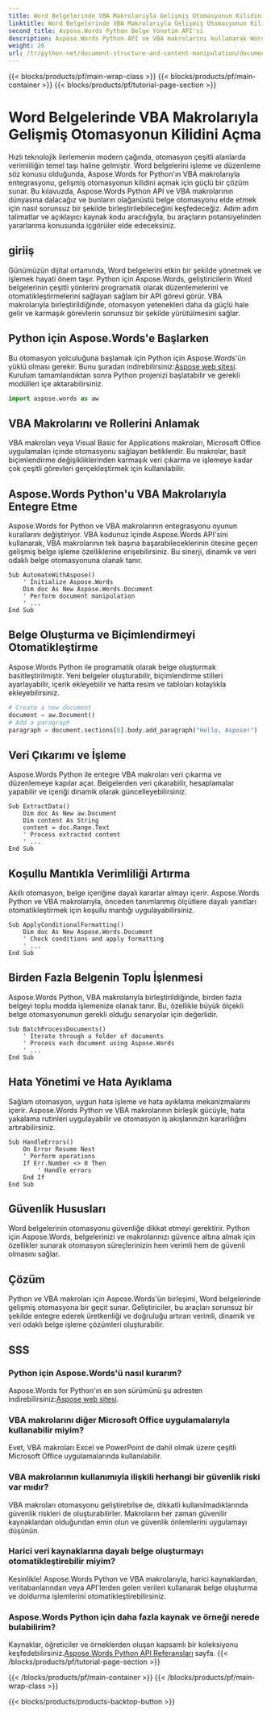 ```yaml
---
title: Word Belgelerinde VBA Makrolarıyla Gelişmiş Otomasyonun Kilidini Açma
linktitle: Word Belgelerinde VBA Makrolarıyla Gelişmiş Otomasyonun Kilidini Açma
second_title: Aspose.Words Python Belge Yönetim API'si
description: Aspose.Words Python API ve VBA makrolarını kullanarak Word belgelerinde gelişmiş otomasyonun kilidini açın. Kaynak kodu ve SSS ile adım adım öğrenin. Şimdi üretkenliği artırın. [Bağlantı] adresinden erişin.
weight: 26
url: /tr/python-net/document-structure-and-content-manipulation/document-vba-macros/
---
```


{{< blocks/products/pf/main-wrap-class >}}
{{< blocks/products/pf/main-container >}}
{{< blocks/products/pf/tutorial-page-section >}}

# Word Belgelerinde VBA Makrolarıyla Gelişmiş Otomasyonun Kilidini Açma


Hızlı teknolojik ilerlemenin modern çağında, otomasyon çeşitli alanlarda verimliliğin temel taşı haline gelmiştir. Word belgelerini işleme ve düzenleme söz konusu olduğunda, Aspose.Words for Python'ın VBA makrolarıyla entegrasyonu, gelişmiş otomasyonun kilidini açmak için güçlü bir çözüm sunar. Bu kılavuzda, Aspose.Words Python API ve VBA makrolarının dünyasına dalacağız ve bunların olağanüstü belge otomasyonu elde etmek için nasıl sorunsuz bir şekilde birleştirilebileceğini keşfedeceğiz. Adım adım talimatlar ve açıklayıcı kaynak kodu aracılığıyla, bu araçların potansiyelinden yararlanma konusunda içgörüler elde edeceksiniz.


## giriiş

Günümüzün dijital ortamında, Word belgelerini etkin bir şekilde yönetmek ve işlemek hayati önem taşır. Python için Aspose.Words, geliştiricilerin Word belgelerinin çeşitli yönlerini programatik olarak düzenlemelerini ve otomatikleştirmelerini sağlayan sağlam bir API görevi görür. VBA makrolarıyla birleştirildiğinde, otomasyon yetenekleri daha da güçlü hale gelir ve karmaşık görevlerin sorunsuz bir şekilde yürütülmesini sağlar.

## Python için Aspose.Words'e Başlarken

Bu otomasyon yolculuğuna başlamak için Python için Aspose.Words'ün yüklü olması gerekir. Bunu şuradan indirebilirsiniz:[Aspose web sitesi](https://releases.aspose.com/words/python/). Kurulum tamamlandıktan sonra Python projenizi başlatabilir ve gerekli modülleri içe aktarabilirsiniz.

```python
import aspose.words as aw
```

## VBA Makrolarını ve Rollerini Anlamak

VBA makroları veya Visual Basic for Applications makroları, Microsoft Office uygulamaları içinde otomasyonu sağlayan betiklerdir. Bu makrolar, basit biçimlendirme değişikliklerinden karmaşık veri çıkarma ve işlemeye kadar çok çeşitli görevleri gerçekleştirmek için kullanılabilir.

## Aspose.Words Python'u VBA Makrolarıyla Entegre Etme

Aspose.Words for Python ve VBA makrolarının entegrasyonu oyunun kurallarını değiştiriyor. VBA kodunuz içinde Aspose.Words API'sini kullanarak, VBA makrolarının tek başına başarabileceklerinin ötesine geçen gelişmiş belge işleme özelliklerine erişebilirsiniz. Bu sinerji, dinamik ve veri odaklı belge otomasyonuna olanak tanır.

```vba
Sub AutomateWithAspose()
    ' Initialize Aspose.Words
    Dim doc As New Aspose.Words.Document
    ' Perform document manipulation
    ' ...
End Sub
```

## Belge Oluşturma ve Biçimlendirmeyi Otomatikleştirme

Aspose.Words Python ile programatik olarak belge oluşturmak basitleştirilmiştir. Yeni belgeler oluşturabilir, biçimlendirme stilleri ayarlayabilir, içerik ekleyebilir ve hatta resim ve tabloları kolaylıkla ekleyebilirsiniz.

```python
# Create a new document
document = aw.Document()
# Add a paragraph
paragraph = document.sections[0].body.add_paragraph("Hello, Aspose!")
```

## Veri Çıkarımı ve İşleme

Aspose.Words Python ile entegre VBA makroları veri çıkarma ve düzenlemeye kapılar açar. Belgelerden veri çıkarabilir, hesaplamalar yapabilir ve içeriği dinamik olarak güncelleyebilirsiniz.

```vba
Sub ExtractData()
    Dim doc As New aw.Document
    Dim content As String
    content = doc.Range.Text
    ' Process extracted content
    ' ...
End Sub
```

## Koşullu Mantıkla Verimliliği Artırma

Akıllı otomasyon, belge içeriğine dayalı kararlar almayı içerir. Aspose.Words Python ve VBA makrolarıyla, önceden tanımlanmış ölçütlere dayalı yanıtları otomatikleştirmek için koşullu mantığı uygulayabilirsiniz.

```vba
Sub ApplyConditionalFormatting()
    Dim doc As New Aspose.Words.Document
    ' Check conditions and apply formatting
    ' ...
End Sub
```

## Birden Fazla Belgenin Toplu İşlenmesi

Aspose.Words Python, VBA makrolarıyla birleştirildiğinde, birden fazla belgeyi toplu modda işlemenize olanak tanır. Bu, özellikle büyük ölçekli belge otomasyonunun gerekli olduğu senaryolar için değerlidir.

```vba
Sub BatchProcessDocuments()
    ' Iterate through a folder of documents
    ' Process each document using Aspose.Words
    ' ...
End Sub
```

## Hata Yönetimi ve Hata Ayıklama

Sağlam otomasyon, uygun hata işleme ve hata ayıklama mekanizmalarını içerir. Aspose.Words Python ve VBA makrolarının birleşik gücüyle, hata yakalama rutinleri uygulayabilir ve otomasyon iş akışlarınızın kararlılığını artırabilirsiniz.

```vba
Sub HandleErrors()
    On Error Resume Next
    ' Perform operations
    If Err.Number <> 0 Then
        ' Handle errors
    End If
End Sub
```

## Güvenlik Hususları

Word belgelerinin otomasyonu güvenliğe dikkat etmeyi gerektirir. Python için Aspose.Words, belgelerinizi ve makrolarınızı güvence altına almak için özellikler sunarak otomasyon süreçlerinizin hem verimli hem de güvenli olmasını sağlar.

## Çözüm

Python ve VBA makroları için Aspose.Words'ün birleşimi, Word belgelerinde gelişmiş otomasyona bir geçit sunar. Geliştiriciler, bu araçları sorunsuz bir şekilde entegre ederek üretkenliği ve doğruluğu artıran verimli, dinamik ve veri odaklı belge işleme çözümleri oluşturabilir.

## SSS

### Python için Aspose.Words'ü nasıl kurarım?
 Aspose.Words for Python'ın en son sürümünü şu adresten indirebilirsiniz:[Aspose web sitesi](https://releases.aspose.com/words/python/).

### VBA makrolarını diğer Microsoft Office uygulamalarıyla kullanabilir miyim?
Evet, VBA makroları Excel ve PowerPoint de dahil olmak üzere çeşitli Microsoft Office uygulamalarında kullanılabilir.

### VBA makrolarının kullanımıyla ilişkili herhangi bir güvenlik riski var mıdır?
VBA makroları otomasyonu geliştirebilse de, dikkatli kullanılmadıklarında güvenlik riskleri de oluşturabilirler. Makroların her zaman güvenilir kaynaklardan olduğundan emin olun ve güvenlik önlemlerini uygulamayı düşünün.

### Harici veri kaynaklarına dayalı belge oluşturmayı otomatikleştirebilir miyim?
Kesinlikle! Aspose.Words Python ve VBA makrolarıyla, harici kaynaklardan, veritabanlarından veya API'lerden gelen verileri kullanarak belge oluşturma ve doldurma işlemlerini otomatikleştirebilirsiniz.

### Aspose.Words Python için daha fazla kaynak ve örneği nerede bulabilirim?
 Kaynaklar, öğreticiler ve örneklerden oluşan kapsamlı bir koleksiyonu keşfedebilirsiniz.[Aspose.Words Python API Referansları](https://reference.aspose.com/words/python-net/) sayfa.
{{< /blocks/products/pf/tutorial-page-section >}}

{{< /blocks/products/pf/main-container >}}
{{< /blocks/products/pf/main-wrap-class >}}

{{< blocks/products/products-backtop-button >}}
